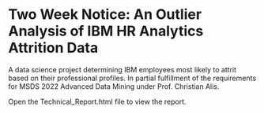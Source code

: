 # Two Week Notice: An Outlier Analysis of IBM HR Analytics Attrition Data
A data science project determining IBM employees most likely to attrit based on their professional profiles. In partial fulfillment of the requirements for MSDS 2022 Advanced Data Mining under Prof. Christian Alis.

Open the Technical_Report.html file to view the report.
